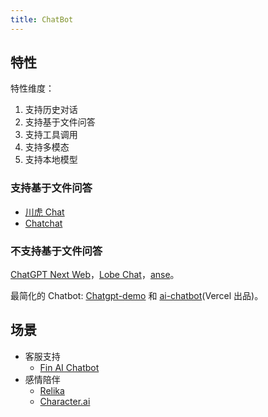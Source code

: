 ```yaml
---
title: ChatBot
---
```

## 特性
特性维度：
1. 支持历史对话
2. 支持基于文件问答
3. 支持工具调用
4. 支持多模态
5. 支持本地模型

### 支持基于文件问答
* [川虎 Chat](./chuanhu-ChatGPT.md)
* [Chatchat](https://github.com/chatchat-space/Langchain-Chatchat)

### 不支持基于文件问答
[ChatGPT Next Web](./chatgpt-next-web.md)，[Lobe Chat](./lobe-chat.md)，[anse](https://github.com/anse-app/anse)。

最简化的 Chatbot: [Chatgpt-demo](./chatgpt-demo.md) 和 [ai-chatbot](https://github.com/vercel/ai-chatbot)(Vercel 出品)。

## 场景
* 客服支持
  * [Fin AI Chatbot](./fin.md)
* 感情陪伴
  * [Relika](./relika.md)
  * [Character.ai](./character-ai.md)
